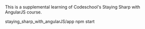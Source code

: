 This is a supplemental learning of Codeschool's Staying Sharp with AngularJS course.

staying_sharp_with_angularJS/app 
npm start
